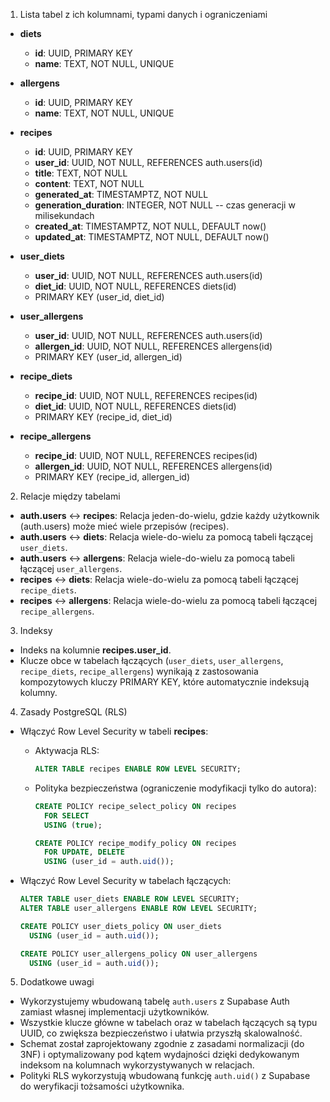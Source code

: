 1. Lista tabel z ich kolumnami, typami danych i ograniczeniami

- **diets**
  - **id**: UUID, PRIMARY KEY
  - **name**: TEXT, NOT NULL, UNIQUE

- **allergens**
  - **id**: UUID, PRIMARY KEY
  - **name**: TEXT, NOT NULL, UNIQUE

- **recipes**
  - **id**: UUID, PRIMARY KEY
  - **user_id**: UUID, NOT NULL, REFERENCES auth.users(id)
  - **title**: TEXT, NOT NULL
  - **content**: TEXT, NOT NULL
  - **generated_at**: TIMESTAMPTZ, NOT NULL
  - **generation_duration**: INTEGER, NOT NULL  -- czas generacji w milisekundach
  - **created_at**: TIMESTAMPTZ, NOT NULL, DEFAULT now()
  - **updated_at**: TIMESTAMPTZ, NOT NULL, DEFAULT now()

- **user_diets**
  - **user_id**: UUID, NOT NULL, REFERENCES auth.users(id)
  - **diet_id**: UUID, NOT NULL, REFERENCES diets(id)
  - PRIMARY KEY (user_id, diet_id)

- **user_allergens**
  - **user_id**: UUID, NOT NULL, REFERENCES auth.users(id)
  - **allergen_id**: UUID, NOT NULL, REFERENCES allergens(id)
  - PRIMARY KEY (user_id, allergen_id)

- **recipe_diets**
  - **recipe_id**: UUID, NOT NULL, REFERENCES recipes(id)
  - **diet_id**: UUID, NOT NULL, REFERENCES diets(id)
  - PRIMARY KEY (recipe_id, diet_id)

- **recipe_allergens**
  - **recipe_id**: UUID, NOT NULL, REFERENCES recipes(id)
  - **allergen_id**: UUID, NOT NULL, REFERENCES allergens(id)
  - PRIMARY KEY (recipe_id, allergen_id)


2. Relacje między tabelami

- **auth.users** ↔ **recipes**: Relacja jeden-do-wielu, gdzie każdy użytkownik (auth.users) może mieć wiele przepisów (recipes).
- **auth.users** ↔ **diets**: Relacja wiele-do-wielu za pomocą tabeli łączącej `user_diets`.
- **auth.users** ↔ **allergens**: Relacja wiele-do-wielu za pomocą tabeli łączącej `user_allergens`.
- **recipes** ↔ **diets**: Relacja wiele-do-wielu za pomocą tabeli łączącej `recipe_diets`.
- **recipes** ↔ **allergens**: Relacja wiele-do-wielu za pomocą tabeli łączącej `recipe_allergens`.


3. Indeksy

- Indeks na kolumnie **recipes.user_id**.
- Klucze obce w tabelach łączących (`user_diets`, `user_allergens`, `recipe_diets`, `recipe_allergens`) wynikają z zastosowania kompozytowych kluczy PRIMARY KEY, które automatycznie indeksują kolumny.


4. Zasady PostgreSQL (RLS)

- Włączyć Row Level Security w tabeli **recipes**:
  - Aktywacja RLS:
    ```sql
    ALTER TABLE recipes ENABLE ROW LEVEL SECURITY;
    ```
  - Polityka bezpieczeństwa (ograniczenie modyfikacji tylko do autora):
    ```sql
    CREATE POLICY recipe_select_policy ON recipes
      FOR SELECT
      USING (true);

    CREATE POLICY recipe_modify_policy ON recipes
      FOR UPDATE, DELETE
      USING (user_id = auth.uid());
    ```

- Włączyć Row Level Security w tabelach łączących:
  ```sql
  ALTER TABLE user_diets ENABLE ROW LEVEL SECURITY;
  ALTER TABLE user_allergens ENABLE ROW LEVEL SECURITY;

  CREATE POLICY user_diets_policy ON user_diets
    USING (user_id = auth.uid());

  CREATE POLICY user_allergens_policy ON user_allergens
    USING (user_id = auth.uid());
  ```


5. Dodatkowe uwagi

- Wykorzystujemy wbudowaną tabelę `auth.users` z Supabase Auth zamiast własnej implementacji użytkowników.
- Wszystkie klucze główne w tabelach oraz w tabelach łączących są typu UUID, co zwiększa bezpieczeństwo i ułatwia przyszłą skalowalność.
- Schemat został zaprojektowany zgodnie z zasadami normalizacji (do 3NF) i optymalizowany pod kątem wydajności dzięki dedykowanym indeksom na kolumnach wykorzystywanych w relacjach.
- Polityki RLS wykorzystują wbudowaną funkcję `auth.uid()` z Supabase do weryfikacji tożsamości użytkownika.